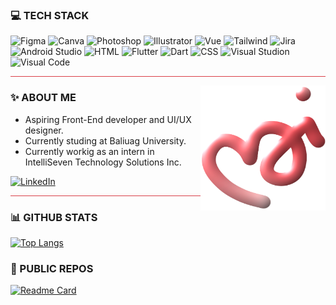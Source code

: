 
### 💻 TECH STACK 
<p>
  <img alt="Figma" src="https://img.shields.io/badge/Figma-D93F48?style=for-the-badge&logo=figma&logoColor=white"/>
  
  <img alt="Canva" src="https://img.shields.io/badge/Canva-D93F48.svg?&style=for-the-badge&logo=Canva&logoColor=white"/>
  
  <img alt="Photoshop" src="https://img.shields.io/badge/Photoshop-D93F48?style=for-the-badge&logo=Adobe%20Photoshop&logoColor=white"/>
    
  <img alt="Illustrator" src="https://img.shields.io/badge/Illustrator-D93F48?style=for-the-badge&logo=adobe%20illustrator&logoColor=white"/>

<img alt="Vue" src="https://img.shields.io/badge/Vue.js-D93F48?style=for-the-badge&logo=vue.js&logoColor=white"/>

<img alt="Tailwind" src="https://img.shields.io/badge/Tailwind_CSS-FF757D?style=for-the-badge&logo=tailwind-css&logoColor=white"/>
    
  <img alt="Jira" src="https://img.shields.io/badge/Jira-FF757D?style=for-the-badge&logo=Jira&logoColor=white"/>

  <img alt="Android Studio" src="https://img.shields.io/badge/Android_Studio-FF757D?style=for-the-badge&logo=android-studio&logoColor=white"/>
  
  <img alt="HTML" src="https://img.shields.io/badge/HTML-FF757D?style=for-the-badge&logo=html5&logoColor=white"/>

 <img alt="Flutter" src="https://img.shields.io/badge/Flutter-FF757D?style=for-the-badge&logo=flutter&logoColor=white"/>

 <img alt="Dart" src="https://img.shields.io/badge/Dart-FFEBEB?style=for-the-badge&logo=dart&logoColor=D93F48"/>
 
  <img alt="CSS" src="https://img.shields.io/badge/CSS-FFEBEB?&style=for-the-badge&logo=css3&logoColor=D93F48"/>
    
  <img alt="Visual Studion" src="https://img.shields.io/badge/Visual_Studio-FFEBEB?style=for-the-badge&logo=visual%20studio&logoColor=D93F48"/>
    
  <img alt="Visual Code" src="https://img.shields.io/badge/Visual_Studio_Code-FFEBEB?style=for-the-badge&logo=visual%20studio%20code&logoColor=D93F48"/>
</p>

<hr style="background-color:#D93F48">

<img align="right" alt="PNG" src="./logo2.png" width="200" height = "200"/>

### ✨ ABOUT ME

- Aspiring Front-End developer and UI/UX designer.
- Currently studing at Baliuag University.
- Currently workig as an intern in IntelliSeven Technology Solutions Inc.

<a href="" alt="">
<img alt="LinkedIn" src="https://img.shields.io/badge/LinkedIn-D93F48?style=for-the-badge&logo=linkedin&logoColor=white"/>
</a>

<hr style="background-color:#D93F48">

### 📊 GITHUB STATS 

[![Top
Langs](https://github-readme-stats.vercel.app/api/top-langs/?username=michinnn&theme=rose)](https://github.com/michinnn)


### 📁 PUBLIC REPOS 

[![Readme Card](https://github-readme-stats.vercel.app/api/pin/?username=anuraghazra&repo=github-readme-stats)](https://github.com/anuraghazra/github-readme-stats)
